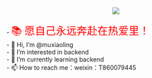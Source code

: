 <h1 align="center"> <a href="https://sunguoqi.com/"> <img src="https://readme-typing-svg.herokuapp.com/?lines=console.log(%22Bug%2C%20Free!%22);每天进步一点点！&center=true&size=27"> </a> </h1>
- <font face="楷体" color="red" size="5"> 📚 愿自己永远奔赴在热爱里！</font><br/>
- 👋 Hi, I’m @muxiaoling <br/>
- 👀 I’m interested in backend <br/>
- 🌱 I’m currently learning backend <br/>
- 📫 How to reach me：weixin：T860079445 <br/>
<!---
muxiaoling/muxiaoling is a ✨ special ✨ repository because its `README.md` (this file) appears on your GitHub profile.
You can click the Preview link to take a look at your changes.
--->
